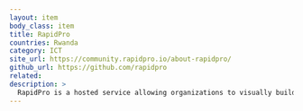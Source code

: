 ```yaml
---
layout: item
body_class: item
title: RapidPro
countries: Rwanda
category: ICT
site_url: https://community.rapidpro.io/about-rapidpro/
github_url: https://github.com/rapidpro
related: 
description: >
  RapidPro is a hosted service allowing organizations to visually build scalable interactive messaging applications.
---
```

